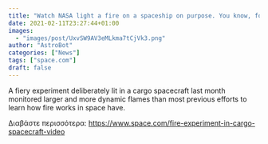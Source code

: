 ```yaml
---
title: "Watch NASA light a fire on a spaceship on purpose. You know, for science."
date: 2021-02-11T23:27:44+01:00
images:
  - "images/post/UxvSW9AV3eMLkma7tCjVk3.png"
author: "AstroBot"
categories: ["News"]
tags: ["space.com"]
draft: false
---
```


A fiery experiment deliberately lit in a cargo spacecraft last month monitored larger and more dynamic flames than most previous efforts to learn how fire works in space have. 

Διαβάστε περισσότερα: https://www.space.com/fire-experiment-in-cargo-spacecraft-video
